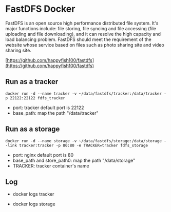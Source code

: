# FastDFS Docker

FastDFS is an open source high performance distributed file system. It's major functions include: file storing, file syncing and file accessing (file uploading and file downloading), and it can resolve the high capacity and load balancing problem. FastDFS should meet the requirement of the website whose service based on files such as photo sharing site and video sharing site.

[https://github.com/happyfish100/fastdfs](https://github.com/happyfish100/fastdfs)



## Run as a tracker

`docker run -d --name tracker -v ~/data/fastdfs/tracker:/data/tracker -p 22122:22122 fdfs_tracker`

- port: tracker default port is 22122
- base_path: map the path "/data/tracker"



## Run as a storage

`docker run -d --name storage -v ~/data/fastdfs/storage:/data/storage --link tracker:tracker -p 80:80 -e TRACKER=tracker fdfs_storage`

- port: nginx default port is 80
- base_path and store_path0: map the path "/data/storage"
- TRACKER: tracker container's name



## Log

- docker logs tracker


- docker logs storage


